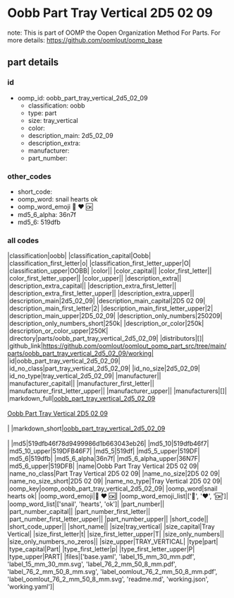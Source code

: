 # Oobb Part Tray Vertical 2D5 02 09  

note: This is part of OOMP the Oopen Organization Method For Parts. For more details: https://github.com/oomlout/oomp_base

##  part details





### id
* oomp_id: oobb_part_tray_vertical_2d5_02_09
  * classification: oobb
  * type: part
  * size: tray_vertical
  * color: 
  * description_main: 2d5_02_09
  * description_extra: 
  * manufacturer: 
  * part_number: 

### other_codes
* short_code: 
* oomp_word: snail hearts ok
* oomp_word_emoji :snail: :hearts: :ok:
* md5_6_alpha: 36n7f
* md5_6: 519dfb

### all codes 
|classification|oobb|
|classification_capital|Oobb|
|classification_first_letter|o|
|classification_first_letter_upper|O|
|classification_upper|OOBB|
|color||
|color_capital||
|color_first_letter||
|color_first_letter_upper||
|color_upper||
|description_extra||
|description_extra_capital||
|description_extra_first_letter||
|description_extra_first_letter_upper||
|description_extra_upper||
|description_main|2d5_02_09|
|description_main_capital|2D5 02 09|
|description_main_first_letter|2|
|description_main_first_letter_upper|2|
|description_main_upper|2D5_02_09|
|description_only_numbers|250209|
|description_only_numbers_short|250k|
|description_or_color|250k|
|description_or_color_upper|250K|
|directory|parts/oobb_part_tray_vertical_2d5_02_09|
|distributors|[]|
|github_link|https://github.com/oomlout/oomlout_oomp_part_src/tree/main/parts/oobb_part_tray_vertical_2d5_02_09/working|
|id|oobb_part_tray_vertical_2d5_02_09|
|id_no_class|part_tray_vertical_2d5_02_09|
|id_no_size|2d5_02_09|
|id_no_type|tray_vertical_2d5_02_09|
|manufacturer||
|manufacturer_capital||
|manufacturer_first_letter||
|manufacturer_first_letter_upper||
|manufacturer_upper||
|manufacturers|[]|
|markdown_full|[oobb_part_tray_vertical_2d5_02_09](https://github.com/oomlout/oomlout_oomp_part_src/tree/main/parts/oobb_part_tray_vertical_2d5_02_09/working)<br>[](https://github.com/oomlout/oomlout_oomp_part_src/tree/main/parts/oobb_part_tray_vertical_2d5_02_09/working)<br>[Oobb Part Tray Vertical 2D5 02 09](https://github.com/oomlout/oomlout_oomp_part_src/tree/main/parts/oobb_part_tray_vertical_2d5_02_09/working)<br><br>|
|markdown_short|[oobb_part_tray_vertical_2d5_02_09](https://github.com/oomlout/oomlout_oomp_part_src/tree/main/parts/oobb_part_tray_vertical_2d5_02_09/working)<br><br>|
|md5|519dfb46f78d9499986d1b663043eb26|
|md5_10|519dfb46f7|
|md5_10_upper|519DFB46F7|
|md5_5|519df|
|md5_5_upper|519DF|
|md5_6|519dfb|
|md5_6_alpha|36n7f|
|md5_6_alpha_upper|36N7F|
|md5_6_upper|519DFB|
|name|Oobb Part Tray Vertical 2D5 02 09|
|name_no_class|Part Tray Vertical 2D5 02 09|
|name_no_size|2D5 02 09|
|name_no_size_short|2D5 02 09|
|name_no_type|Tray Vertical 2D5 02 09|
|oomp_key|oomp_oobb_part_tray_vertical_2d5_02_09|
|oomp_word|snail hearts ok|
|oomp_word_emoji|:snail: :hearts: :ok:|
|oomp_word_emoji_list|[':snail:', ':hearts:', ':ok:']|
|oomp_word_list|['snail', 'hearts', 'ok']|
|part_number||
|part_number_capital||
|part_number_first_letter||
|part_number_first_letter_upper||
|part_number_upper||
|short_code||
|short_code_upper||
|short_name||
|size|tray_vertical|
|size_capital|Tray Vertical|
|size_first_letter|t|
|size_first_letter_upper|T|
|size_only_numbers||
|size_only_numbers_no_zeros||
|size_upper|TRAY_VERTICAL|
|type|part|
|type_capital|Part|
|type_first_letter|p|
|type_first_letter_upper|P|
|type_upper|PART|
|files|['base.yaml', 'label_15_mm_30_mm.pdf', 'label_15_mm_30_mm.svg', 'label_76_2_mm_50_8_mm.pdf', 'label_76_2_mm_50_8_mm.svg', 'label_oomlout_76_2_mm_50_8_mm.pdf', 'label_oomlout_76_2_mm_50_8_mm.svg', 'readme.md', 'working.json', 'working.yaml']|
